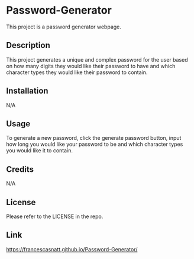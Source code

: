 # Password-Generator
This project is a password generator webpage.

## Description

This project generates a unique and complex password for the user based on how many digits they would like their password to have and which character types they would like their password to contain.

## Installation

N/A

## Usage

To generate a new password, click the generate password button, input how long you would like your password to be and which character types you would like it to contain.

## Credits

N/A

## License

Please refer to the LICENSE in the repo.

## Link

https://francescasnatt.github.io/Password-Generator/